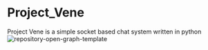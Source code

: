 # Project_Vene
Project Vene is a simple socket based chat system written in python
![repository-open-graph-template](https://user-images.githubusercontent.com/106544970/231158439-3c25ac24-6c2d-43d6-b7bf-944fb285842f.png)
